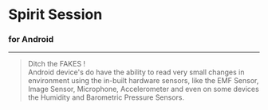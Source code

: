 # Spirit Session
### for Android  
---   

> Ditch the FAKES !       
>  Android device's do have the ability to read very small changes in environment using the in-built hardware sensors, like the EMF Sensor, Image Sensor, Microphone, Accelerometer and even on some devices the Humidity and Barometric Pressure Sensors. 
